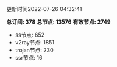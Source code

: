 更新时间2022-07-26 04:32:41

**总订阅: 378**
**总节点: 13576**
**有效节点: 2749**
- ss节点: 652
- v2ray节点: 1851
- trojan节点: 230
- ssr节点: 16
